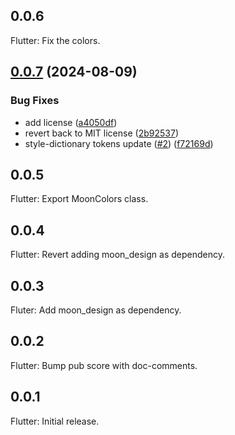 ## 0.0.6

Flutter: Fix the colors.

## [0.0.7](https://github.com/coingaming/moon-tokens/compare/moon-tokens-v0.0.6...moon-tokens-v0.0.7) (2024-08-09)


### Bug Fixes

* add license ([a4050df](https://github.com/coingaming/moon-tokens/commit/a4050dff87a8fc562bf1ce6d85636d48f1e521a1))
* revert back to MIT license ([2b92537](https://github.com/coingaming/moon-tokens/commit/2b92537e003f1141efc184cbd686de106a3a4195))
* style-dictionary tokens update ([#2](https://github.com/coingaming/moon-tokens/issues/2)) ([f72169d](https://github.com/coingaming/moon-tokens/commit/f72169dba335bc1a997a70303ec78b302bf0b568))

## 0.0.5

Flutter: Export MoonColors class.

## 0.0.4

Flutter: Revert adding moon_design as dependency.

## 0.0.3

Fluter: Add moon_design as dependency.

## 0.0.2

Flutter: Bump pub score with doc-comments.

## 0.0.1

Flutter: Initial release.
